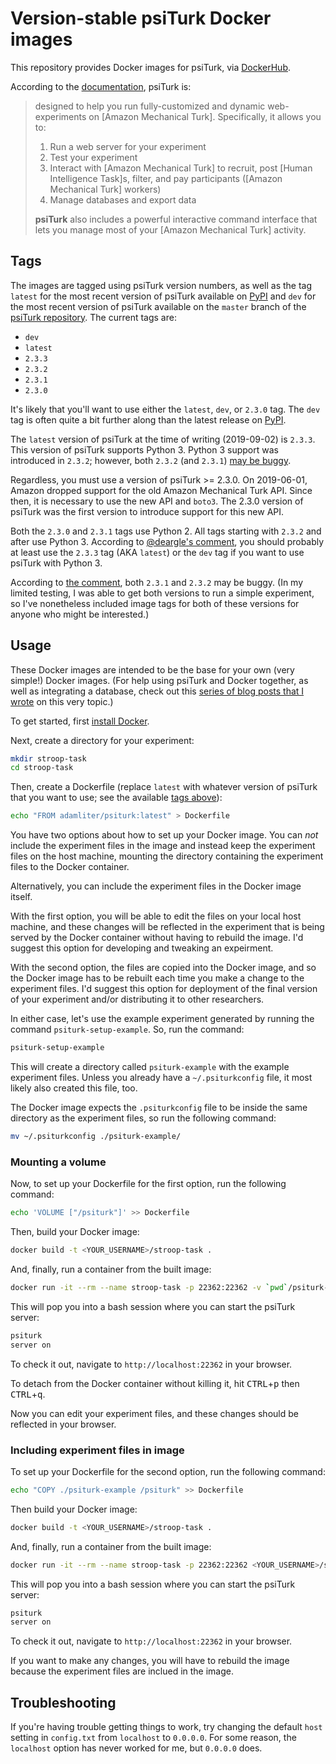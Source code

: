 # Version-stable psiTurk Docker images

This repository provides Docker images for psiTurk, via
[DockerHub][adamliter/psiturk].

According to the [documentation][what-is-psiturk], psiTurk is:

> designed to help you run fully-customized and dynamic web-experiments
> on [Amazon Mechanical Turk]. Specifically, it allows you to:
>
> 1. Run a web server for your experiment
> 2. Test your experiment
> 3. Interact with [Amazon Mechanical Turk] to recruit, post [Human
>    Intelligence Task]s, filter, and pay participants ([Amazon
>    Mechanical Turk] workers)
> 4. Manage databases and export data
>
> **psiTurk** also includes a powerful interactive command interface
> that lets you manage most of your [Amazon Mechanical Turk] activity.


## Tags

The images are tagged using psiTurk version numbers, as well as the tag
`latest` for the most recent version of psiTurk available on
[PyPI][pypi-psiturk] and `dev` for the most recent version of psiTurk
available on the `master` branch of the [psiTurk
repository][github-psiturk]. The current tags are:

- `dev`
- `latest`
- `2.3.3`
- `2.3.2`
- `2.3.1`
- `2.3.0`

It's likely that you'll want to use either the `latest`, `dev`, or
`2.3.0` tag. The `dev` tag is often quite a bit further along than the
latest release on [PyPI][pypi].

The `latest` version of psiTurk at the time of writing (2019-09-02) is
`2.3.3`. This version of psiTurk supports Python 3. Python 3 support was
introduced in `2.3.2`; however, both `2.3.2` (and `2.3.1`) [may be
buggy][version-clarification].

Regardless, you must use a version of psiTurk >= 2.3.0. On 2019-06-01,
Amazon dropped support for the old Amazon Mechanical Turk API. Since
then, it is necessary to use the new API and `boto3`. The 2.3.0 version
of psiTurk was the first version to introduce support for this new API.

Both the `2.3.0` and `2.3.1` tags use Python 2. All tags starting with
`2.3.2` and after use Python 3. According to [@deargle's
comment][version-clarification], you should probably at least use the
`2.3.3` tag (AKA `latest`) or the `dev` tag if you want to use psiTurk
with Python 3.

According to [the comment][version-clarification], both `2.3.1` and
`2.3.2` may be buggy. (In my limited testing, I was able to get both
versions to run a simple experiment, so I've nonetheless included image
tags for both of these versions for anyone who might be interested.)

## Usage

These Docker images are intended to be the base for your own (very
simple!) Docker images. (For help using psiTurk and Docker together, as
well as integrating a database, check out this [series of blog posts
that I wrote][tutorial] on this very topic.)

To get started, first [install Docker][docker-install].

Next, create a directory for your experiment:

``` sh
mkdir stroop-task
cd stroop-task
```

Then, create a Dockerfile (replace `latest` with whatever version of
psiTurk that you want to use; see the available [tags above][tags]):

``` sh
echo "FROM adamliter/psiturk:latest" > Dockerfile
```

You have two options about how to set up your Docker image. You can
*not* include the experiment files in the image and instead keep the
experiment files on the host machine, mounting the directory containing
the experiment files to the Docker container.

Alternatively, you can include the experiment files in the Docker image
itself.

With the first option, you will be able to edit the files on your local
host machine, and these changes will be reflected in the experiment that
is being served by the Docker container without having to rebuild the
image. I'd suggest this option for developing and tweaking an
expeirment.

With the second option, the files are copied into the Docker image, and
so the Docker image has to be rebuilt each time you make a change to the
experiment files. I'd suggest this option for deployment of the final
version of your experiment and/or distributing it to other researchers.

In either case, let's use the example experiment generated by running
the command `psiturk-setup-example`. So, run the command:

``` sh
psiturk-setup-example
```

This will create a directory called `psiturk-example` with the example
experiment files. Unless you already have a `~/.psiturkconfig` file, it
most likely also created this file, too.

The Docker image expects the `.psiturkconfig` file to be inside the
same directory as the experiment files, so run the following command:

``` sh
mv ~/.psiturkconfig ./psiturk-example/
```

### Mounting a volume

Now, to set up your Dockerfile for the first option, run the following
command:

``` sh
echo 'VOLUME ["/psiturk"]' >> Dockerfile
```

Then, build your Docker image:

``` sh
docker build -t <YOUR_USERNAME>/stroop-task .
```

And, finally, run a container from the built image:

``` sh
docker run -it --rm --name stroop-task -p 22362:22362 -v `pwd`/psiturk-example:/psiturk <YOUR_USERNAME>/stroop-task
```

This will pop you into a bash session where you can start the psiTurk
server:

``` sh
psiturk
server on
```

To check it out, navigate to `http://localhost:22362` in your browser.

To detach from the Docker container without killing it, hit
<kbd>CTRL</kbd>+<kbd>p</kbd> then <kbd>CTRL</kbd>+<kbd>q</kbd>.

Now you can edit your experiment files, and these changes should be
reflected in your browser.

### Including experiment files in image

To set up your Dockerfile for the second option, run the following
command:

``` sh
echo "COPY ./psiturk-example /psiturk" >> Dockerfile
```

Then build your Docker image:

``` sh
docker build -t <YOUR_USERNAME>/stroop-task .
```

And, finally, run a container from the built image:

``` sh
docker run -it --rm --name stroop-task -p 22362:22362 <YOUR_USERNAME>/stroop-task
```

This will pop you into a bash session where you can start the psiTurk
server:

``` sh
psiturk
server on
```

To check it out, navigate to `http://localhost:22362` in your browser.

If you want to make any changes, you will have to rebuild the image
because the experiment files are inclued in the image.

## Troubleshooting

If you're having trouble getting things to work, try changing the
default `host` setting in `config.txt` from `localhost` to `0.0.0.0`.
For some reason, the `localhost` option has never worked for me, but
`0.0.0.0` does.


[what-is-psiturk]: http://psiturk.readthedocs.io/en/latest/forward.html#what-is-psiturk
[adamliter/psiturk]: https://hub.docker.com/r/adamliter/psiturk/
[pypi-psiturk]: https://pypi.org/project/PsiTurk/
[github-psiturk]: https://github.com/NYUCCL/psiTurk/
[docker-install]: https://docs.docker.com/engine/installation/
[tags]: #tags
[pypi]: https://pypi.python.org/pypi
[version-clarification]: https://github.com/NYUCCL/psiTurk/issues/367#issuecomment-517977770
[tutorial]: https://atomicwriting.com/tutorials/psiturk-docker-linode/

<!-- Local Variables: -->
<!-- mode: gfm -->
<!-- coding: utf-8 -->
<!-- fill-column: 72 -->
<!-- End: -->
